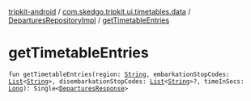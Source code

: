 [tripkit-android](../../index.md) / [com.skedgo.tripkit.ui.timetables.data](../index.md) / [DeparturesRepositoryImpl](index.md) / [getTimetableEntries](./get-timetable-entries.md)

# getTimetableEntries

`fun getTimetableEntries(region: `[`String`](https://kotlinlang.org/api/latest/jvm/stdlib/kotlin/-string/index.html)`, embarkationStopCodes: `[`List`](https://kotlinlang.org/api/latest/jvm/stdlib/kotlin.collections/-list/index.html)`<`[`String`](https://kotlinlang.org/api/latest/jvm/stdlib/kotlin/-string/index.html)`>, disembarkationStopCodes: `[`List`](https://kotlinlang.org/api/latest/jvm/stdlib/kotlin.collections/-list/index.html)`<`[`String`](https://kotlinlang.org/api/latest/jvm/stdlib/kotlin/-string/index.html)`>?, timeInSecs: `[`Long`](https://kotlinlang.org/api/latest/jvm/stdlib/kotlin/-long/index.html)`): Single<`[`DeparturesResponse`](../../com.skedgo.tripkit.ui.model/-departures-response/index.md)`>`